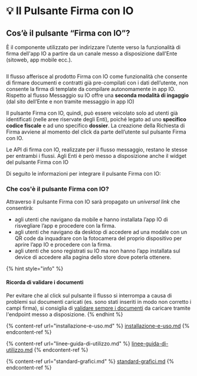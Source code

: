# 💡 Il Pulsante Firma con IO

## Cos’è il pulsante “Firma con IO”?

È il componente utilizzato per indirizzare l’utente verso la funzionalità di firma dell'app IO a partire da un canale messo a disposizione dall'Ente (sitoweb, app mobile ecc.).

<figure><img src="../.gitbook/assets/Screenshot 2023-04-28 alle 15.59.29.png" alt=""><figcaption></figcaption></figure>

Il flusso afferisce al prodotto Firma con IO come funzionalità che consente di firmare documenti e contratti già pre-compilati con i dati dell’utente, non consente la firma di template da compilare autonomamente in app IO. Rispetto al flusso Messaggio su IO offre una **seconda modalità di ingaggio** (dal sito dell’Ente e non tramite messaggio in app IO)

Il pulsante Firma con IO, quindi, può essere veicolato solo ad utenti già identificati (nelle aree riservate degli Enti), poiché legato ad uno **specifico codice fiscale** e ad uno specifico **dossier**. La creazione della Richiesta di Firma avviene al momento del click da parte dell’utente sul pulsante Firma con IO.

Le API di firma con IO, realizzate per il flusso messaggio, restano le stesse per entrambi i flussi. Agli Enti è però messo a disposizione anche il widget del pulsante Firma con IO

Di seguito le informazioni per integrare il pulsante Firma con IO:

### Che cos'è il pulsante Firma con IO? <a href="#differenze-con-il-flusso-standard-di-firma-con-io" id="differenze-con-il-flusso-standard-di-firma-con-io"></a>

Attraverso il pulsante Firma con IO sarà propagato un _universal link_ che consentirà:

* agli utenti che navigano da mobile e hanno installata l’app IO di risvegliare l’app e procedere con la firma.
* agli utenti che navigano da desktop di accedere ad una modale con un QR code da inquadrare con la fotocamera del proprio dispositivo per aprire l’app IO e procedere con la firma.
* agli utenti che sono registrati su IO ma non hanno l’app installata sul device di accedere alla pagina dello store dove poterla ottenere.

{% hint style="info" %}
#### Ricorda di validare i documenti <a href="#endpoint-per-la-validazione-dei-documenti" id="endpoint-per-la-validazione-dei-documenti"></a>

Per evitare che al click sul pulsante il flusso si interrompa a causa di problemi sui documenti caricati (es. sono stati inseriti in modo non corretto i campi firma), si consiglia di [validare sempre i documenti](../il-processo-di-firma/preparare-i-documenti/validare-i-documenti.md) da caricare tramite l'endpoint messo a disposizione.
{% endhint %}

{% content-ref url="installazione-e-uso.md" %}
[installazione-e-uso.md](installazione-e-uso.md)
{% endcontent-ref %}

{% content-ref url="linee-guida-di-utilizzo.md" %}
[linee-guida-di-utilizzo.md](linee-guida-di-utilizzo.md)
{% endcontent-ref %}

{% content-ref url="standard-grafici.md" %}
[standard-grafici.md](standard-grafici.md)
{% endcontent-ref %}
